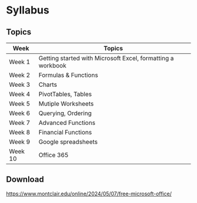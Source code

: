 # Syllabus

## Topics

|Week|Topics|
|------|------|
|Week 1|Getting started with Microsoft Excel, formatting a workbook|
|Week 2|Formulas & Functions|
|Week 3|Charts|
|Week 4|PivotTables, Tables|
|Week 5|Mutiple Worksheets|
|Week 6|Querying, Ordering|
|Week 7|Advanced Functions|
|Week 8|Financial Functions|
|Week 9|Google spreadsheets|
|Week 10|Office 365|

## Download

https://www.montclair.edu/online/2024/05/07/free-microsoft-office/